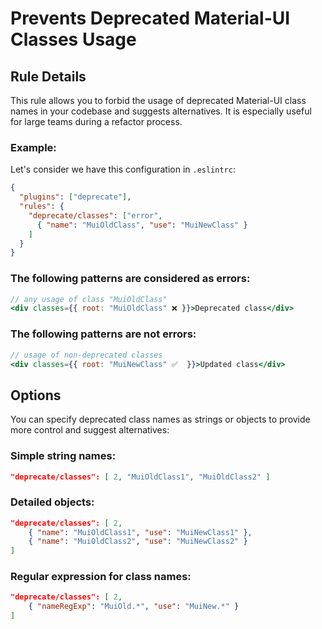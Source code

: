 # Prevents Deprecated Material-UI Classes Usage

## Rule Details

This rule allows you to forbid the usage of deprecated Material-UI class names in your codebase and suggests alternatives. It is especially useful for large teams during a refactor process.

### Example:
Let's consider we have this configuration in `.eslintrc`:

```json
{
  "plugins": ["deprecate"],
  "rules": {
    "deprecate/classes": ["error",
      { "name": "MuiOldClass", "use": "MuiNewClass" }
    ]
  }
}
```

### The following patterns are considered as errors:

```jsx
// any usage of class "MuiOldClass"
<div classes={{ root: "MuiOldClass" ❌ }}>Deprecated class</div>
```

### The following patterns are not errors:

```jsx
// usage of non-deprecated classes
<div classes={{ root: "MuiNewClass" ✅  }}>Updated class</div>
```

## Options

You can specify deprecated class names as strings or objects to provide more control and suggest alternatives:

### Simple string names:

```json
"deprecate/classes": [ 2, "MuiOldClass1", "MuiOldClass2" ]
```

### Detailed objects:

```json
"deprecate/classes": [ 2,
    { "name": "MuiOldClass1", "use": "MuiNewClass1" },
    { "name": "MuiOldClass2", "use": "MuiNewClass2" }
]
```

### Regular expression for class names:

```json
"deprecate/classes": [ 2,
    { "nameRegExp": "MuiOld.*", "use": "MuiNew.*" }
]
```